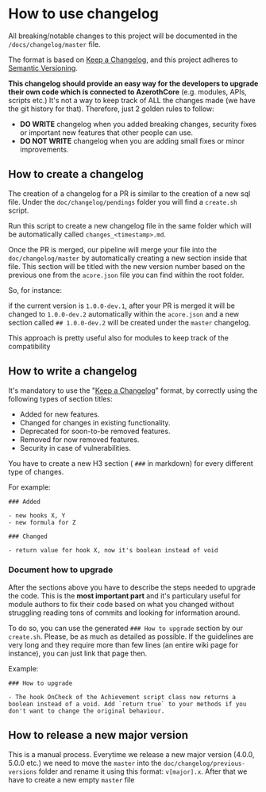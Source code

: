 # How to use changelog

All breaking/notable changes to this project will be documented in the `/docs/changelog/master` file.

The format is based on [Keep a Changelog](https://keepachangelog.com/en/1.0.0/),
and this project adheres to [Semantic Versioning](project-versioning).

**This changelog should provide an easy way for the developers to upgrade their own code which is connected to AzerothCore** (e.g. modules, APIs, scripts etc.)
It's not a way to keep track of ALL the changes made (we have the git history for that). Therefore, just 2 golden rules to follow:

- **DO WRITE** changelog when you added breaking changes, security fixes or important new features that other people can use.
- **DO NOT WRITE** changelog when you are adding small fixes or minor improvements.

## How to create a changelog

The creation of a changelog for a PR is similar to the creation of a new sql file.
Under the `doc/changelog/pendings` folder you will find a `create.sh` script.

Run this script to create a new changelog file in the same folder which will be automatically called `changes_<timestamp>.md`.

Once the PR is merged, our pipeline will merge your file into the `doc/changelog/master` by automatically creating a new section inside that file.
This section will be titled with the new version number based on the previous one from the `acore.json` file you can find within the root folder.

So, for instance:

if the current version is `1.0.0-dev.1`, after your PR is merged it will be changed to `1.0.0-dev.2` automatically within the `acore.json` and a new section 
called `## 1.0.0-dev.2` will be created under the `master` changelog.

This approach is pretty useful also for modules to keep track of the compatibility

## How to write a changelog

It's mandatory to use the "[Keep a Changelog](https://keepachangelog.com/en/1.0.0/)" format, by correctly using the following types of section titles:

- Added for new features.
- Changed for changes in existing functionality.
- Deprecated for soon-to-be removed features.
- Removed for now removed features.
- Security in case of vulnerabilities.

You have to create a new H3 section ( `###` in markdown) for every different type of changes.

For example:

```
### Added

- new hooks X, Y
- new formula for Z

### Changed

- return value for hook X, now it's boolean instead of void
```

### Document how to upgrade

After the sections above you have to describe the steps needed to upgrade the code. This is the **most important part** and it's particulary useful for module authors to fix their code based on what you changed without struggling reading tons of commits and looking for information around.

To do so, you can use the generated ```### How to upgrade``` section by our `create.sh`. 
Please, be as much as detailed as possible. 
If the guidelines are very long and they require more than few lines (an entire wiki page for instance), you can just link that page then.

Example:

```
### How to upgrade

- The hook OnCheck of the Achievement script class now returns a boolean instead of a void. Add `return true` to your methods if you don't want to change the original behaviour. 
```

## How to release a new major version

This is a manual process. Everytime we release a new major version (4.0.0, 5.0.0 etc.) we need to move the `master` into the `doc/changelog/previous-versions` folder and rename it using this format: `v[major].x`. After that we have to create a new empty `master` file

